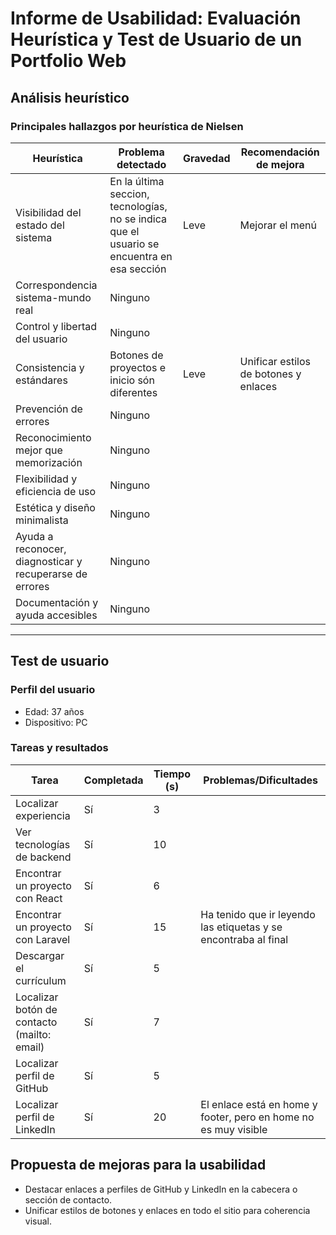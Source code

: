 # Informe de Usabilidad: Evaluación Heurística y Test de Usuario de un Portfolio Web

## Análisis heurístico

### Principales hallazgos por heurística de Nielsen

| Heurística                                 | Problema detectado                                                                                         | Gravedad | Recomendación de mejora                                   |
|---------------------------------------------|-----------------------------------------------------------------------------------------------------------|----------|-----------------------------------------------------------|
| Visibilidad del estado del sistema          | En la última seccion, tecnologías, no se indica que el usuario se encuentra en esa sección    | Leve    | Mejorar el menú|
| Correspondencia sistema-mundo real          |  Ninguno                     |      |              |
| Control y libertad del usuario              | Ninguno                                                             |     |                                     |
| Consistencia y estándares                   | Botones de proyectos e inicio són diferentes                          | Leve    | Unificar estilos de botones y enlaces                     |
| Prevención de errores                       | Ninguno                                 |     |         |
| Reconocimiento mejor que memorización       | Ninguno                                   |     |      |
| Flexibilidad y eficiencia de uso            | Ninguno                                                          |      |                |
| Estética y diseño minimalista               | Ninguno                                         |     |    |
| Ayuda a reconocer, diagnosticar y recuperarse de errores | Ninguno                                     |     |                    |
| Documentación y ayuda accesibles            | Ninguno                                  |      |               |

---

## Test de usuario

### Perfil del usuario

- Edad: 37 años
- Dispositivo: PC


### Tareas y resultados

| Tarea                                                                 | Completada | Tiempo (s) | Problemas/Dificultades                                   |
|-----------------------------------------------------------------------|------------|------------|----------------------------------------------------------|
| Localizar experiencia                      | Sí         | 3         |    |
| Ver tecnologías de backend                                            | Sí         | 10         | |
| Encontrar un proyecto con React                                       | Sí         | 6         ||
| Encontrar un proyecto con Laravel                                     | Sí         | 15         | Ha tenido que ir leyendo las etiquetas y se encontraba al final   |
| Descargar el currículum                                               | Sí         | 5         |     |
| Localizar botón de contacto (mailto: email)                           | Sí         | 7         |    |
| Localizar perfil de GitHub                                            | Sí         | 5          |     |
| Localizar perfil de LinkedIn                                          | Sí         | 20          | El enlace está en home y footer, pero en home no es muy visible        |


## Propuesta de mejoras para la usabilidad
- Destacar enlaces a perfiles de GitHub y LinkedIn en la cabecera o sección de contacto.
- Unificar estilos de botones y enlaces en todo el sitio para coherencia visual.
